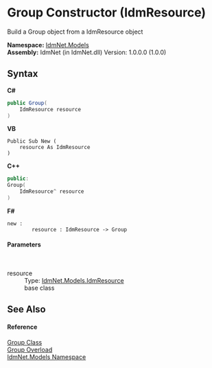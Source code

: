 # Group Constructor (IdmResource)
 

Build a Group object from a IdmResource object

**Namespace:**&nbsp;<a href="N_IdmNet_Models">IdmNet.Models</a><br />**Assembly:**&nbsp;IdmNet (in IdmNet.dll) Version: 1.0.0.0 (1.0.0)

## Syntax

**C#**<br />
``` C#
public Group(
	IdmResource resource
)
```

**VB**<br />
``` VB
Public Sub New ( 
	resource As IdmResource
)
```

**C++**<br />
``` C++
public:
Group(
	IdmResource^ resource
)
```

**F#**<br />
``` F#
new : 
        resource : IdmResource -> Group
```


#### Parameters
&nbsp;<dl><dt>resource</dt><dd>Type: <a href="T_IdmNet_Models_IdmResource">IdmNet.Models.IdmResource</a><br />base class</dd></dl>

## See Also


#### Reference
<a href="T_IdmNet_Models_Group">Group Class</a><br /><a href="Overload_IdmNet_Models_Group__ctor">Group Overload</a><br /><a href="N_IdmNet_Models">IdmNet.Models Namespace</a><br />